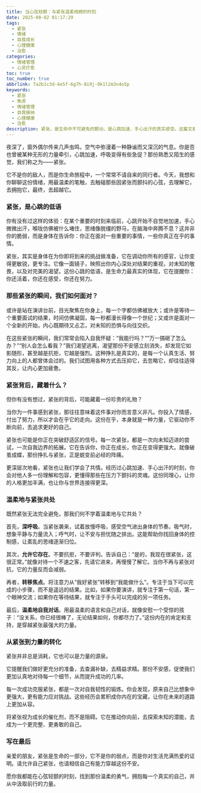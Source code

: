 ```yaml
---
title: 当心弦轻颤：与紧张温柔相拥的时刻
date: 2025-08-02 01:17:29
tags:
  - 紧张
  - 情绪
  - 自我成长
  - 心理健康
  - 治愈
categories:
  - 情绪管理
  - 心灵疗愈
toc: true
toc_number: true
abbrlink: 7a2b1c3d-4e5f-6g7h-8i9j-0k1l2m3n4o5p
keywords:
  - 紧张
  - 焦虑
  - 情绪管理
  - 自我接纳
  - 心理健康
  - 治愈
description: 紧张，是生命中不可避免的颤动，是心跳加速、手心出汗的真实感受。这篇文章将带你深入理解这份普遍的情绪，探索它背后的深意，并学习如何温柔地与它共处，甚至将其转化为成长的力量。让我们一起，拥抱那些不安的时刻，发现内在的平静与勇气。
---
```


夜深了，窗外偶尔传来几声虫鸣，空气中弥漫着一种静谧而又深沉的气息。你是否也曾被某种无形的力量牵引，心跳加速，呼吸变得有些急促？那份熟悉又陌生的感觉，我们称之为——紧张。

它不是你的敌人，而是你生命旅程中，一个常常不请自来的同行者。今天，我想和你聊聊这份情绪，用最温柔的笔触，去触碰那些因紧张而颤抖的心弦，去理解它，去拥抱它，最终，去超越它。

### 紧张，是心跳的低语

你有没有过这样的体验：在某个重要的时刻来临前，心跳开始不自觉地加速，手心微微出汗，喉咙仿佛被什么堵住，思绪像脱缰的野马，在脑海中奔腾不息？这并非你的脆弱，而是身体在告诉你：你正在面对一些重要的事情，一些你真正在乎的事情。

紧张，其实是身体在为你即将到来的挑战做准备，它在调动你所有的感官，让你变得更敏锐，更专注。它像一面镜子，映照出你内心深处对结果的重视，对未知的敬畏，以及对完美的渴望。这份心跳的低语，是生命力最真实的体现，它在提醒你：你还活着，你还在感受，你还在努力。

### 那些紧张的瞬间，我们如何面对？

或许是站在演讲台前，目光聚焦在你身上，每一个字都仿佛被放大；或许是等待一个重要面试的结果，时间仿佛凝固，每一秒都漫长得像一个世纪；又或许是面对一个全新的开始，内心既期待又忐忑，对未知的恐惧与向往交织。

在这些紧张的瞬间，我们常常会陷入自我怀疑：“我能行吗？”“万一搞砸了怎么办？”“别人会怎么看我？”我们渴望逃离，渴望那份不安感立刻消失，却发现它如影随形，甚至越是抗拒，它越是强烈。这种挣扎是真实的，是每一个认真生活、努力向上的人都曾体会过的。我们试图用各种方式去压抑它，去忽略它，却往往适得其反，让内心更加疲惫。

### 紧张背后，藏着什么？

但你有没有想过，紧张的背后，可能藏着一份珍贵的礼物？

当你为一件事感到紧张，那往往意味着这件事对你而言意义非凡。你投入了情感，付出了努力，所以才会在乎它的走向。这份在乎，本身就是一种力量，它驱动你不断向前，去追求更好的自己。

紧张也可能是你正在突破舒适区的信号。每一次紧张，都是一次向未知迈进的尝试，一次自我边界的拓展。它在告诉你，你正在成长，你正在变得更强大。就像破茧成蝶，那份挣扎与紧张，正是蜕变前必经的阵痛。

更深层次地看，紧张也让我们学会了共情。经历过心跳加速、手心出汗的时刻，你会对他人多一份理解和包容，更懂得那些在压力下颤抖的灵魂。这份同理心，让你的人格更加丰满，也让你与世界连接得更深。

### 温柔地与紧张共处

既然紧张无法完全避免，那我们何不学着温柔地与它共处？

首先，**深呼吸**。当紧张袭来，试着放慢呼吸，感受空气进出身体的节奏。吸气时，想象平静与力量流入；呼气时，让不安与担忧随之排出。这能帮助你找回身体的控制感，让紊乱的思绪逐渐归位。

其次，**允许它存在**。不要抗拒，不要评判。告诉自己：“是的，我现在很紧张，这很正常。”就像对待一个不速之客，先请它进来，再慢慢了解它。当你不再与紧张对抗，它的力量反而会减弱。

再者，**转移焦点**。将注意力从“我好紧张”转移到“我能做什么”。专注于当下可以完成的小步骤，而不是遥远的结果。比如，如果你要演讲，就专注于第一句话，第一个眼神交流；如果你在等待结果，就专注于手头可以完成的另一项任务。

最后，**温柔地自我对话**。用最温柔的语言和自己对话，就像安慰一个受惊的孩子：“没关系，你已经很棒了，无论结果如何，你都尽力了。”这份内在的肯定和支持，是穿越紧张最强大的力量。

### 从紧张到力量的转化

紧张并非总是消耗，它也可以是力量的源泉。

它提醒我们做好更充分的准备，去查漏补缺，去精益求精。那份不安感，促使我们更加认真地对待每一个细节，从而提升成功的几率。

每一次成功克服紧张，都是一次对自我韧性的锻炼。你会发现，原来自己比想象中更强大，更有能力应对挑战。这些经历会累积成你内在的宝藏，让你在未来的道路上更加从容。

将紧张视为成长的催化剂，而不是阻碍。它在推动你向前，去探索未知的潜能，去成为一个更完整、更勇敢的自己。

### 写在最后

亲爱的朋友，紧张是生命的一部分，它不是你的弱点，而是你对生活充满热爱的证明。请允许自己紧张，也请相信自己有能力穿越这份不安。

愿你我都能在心弦轻颤的时刻，找到那份温柔的勇气，拥抱每一个真实的自己，并从中汲取前行的力量。